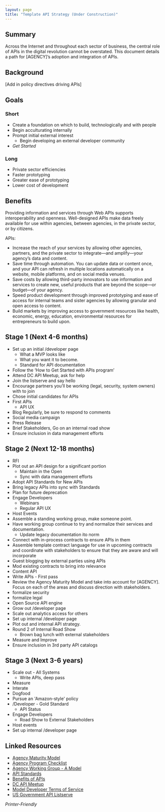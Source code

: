 ```yaml
---
layout: page
title: "Template API Strategy (Under Construction)"
---
```


  
## Summary  

Across the Internet and throughout each sector of business, the central role of APIs in the digital revolution cannot be overstated.  This document details a path for [AGENCY]’s adoption and integration of APIs.  

## Background 

[Add in policy directives driving APIs]

## Goals  

### Short   

* Create a foundation on which to build, technologically and with people 
* Begin acculturating internally 
* Prompt initial external interest
   * Begin developing an external developer community 
* *Get Started*

### Long 
* Private sector efficiencies
* Faster prototyping 
* Greater ease of prototyping 
* Lower cost of development 

## Benefits

Providing information and services through Web APIs supports interoperability and openness. Well-designed APIs make data freely available for use within agencies, between agencies, in the private sector, or by citizens.

APIs:

* Increase the reach of your services by allowing other agencies, partners, and the private sector to integrate—and amplify—your agency’s data and content.
* Save time through automation. You can update data or content once, and your API can refresh in multiple locations automatically on a website, mobile platforms, and on social media venues.
* Save costs by allowing third-party innovators to use information and services to create new, useful products that are beyond the scope—or budget—of your agency.
* Speed product development through improved prototyping and ease of access for internal teams and sister agencies by allowing granular and open access to content.
* Build markets by improving access to government resources like health, economic, energy, education, environmental resources for entrepreneurs to build upon.

## Stage 1 (Next 4-6 months)

* Set up an initial /developer page 
   * What a MVP looks like 
   * What you want it to become. 
   * Standard for API documentation 
* Follow the ‘How to Get Started with APIs program’
* Attend DC API Meetup, ask for help 
* Join the listserve and say hello 
* Encourage partners you’ll be working (legal, security, system owners) with to join 
* Chose initial candidates for APIs 
* First APIs 
   * API UX 
* Blog Regularly, be sure to respond to comments 
* Social media campaign 
* Press Release 
* Brief Stakeholders, Go on an internal road show 
* Ensure inclusion in data management efforts 

## Stage 2 (Next 12-18 months) 

* RFI 
* Plot out an API design for a significant portion
   * Maintain in the Open 
   * Sync with data management efforts 
* Adopt API Standards for New APIs 
* Bring legacy APIs into sync with Standards
* Plan for future deprecation 
* Engage Developers 
   * Webinars
   * Regular API UX 
* Host Events
* Assemble a standing working group, make someone point. 
* Have working group continue to try and normalize their services and documentation.  
   * Update legacy documentation ito norm 
* Connect with in-process contracts to ensure APIs in them 
* Assemble template contract language for use in upcoming contracts and coordinate with stakeholders to ensure that they are aware and will incorporate  
* Guest blogging by external parties using APIs
* Mod existing contracts to bring into relevance
* Content API
* Write APIs - First pass
* Review the Agency Maturity Model and take into account for [AGENCY].  Focus on each of the areas and discuss direction with stakeholders.  
* formalize security 
* formalize legal 
* Open Source API engine 
* Grow out /developer page 
* Scale out analytics access for others
* Set up internal /developer page 
* Plot out and internal API strategy.  
* Round 2 of Internal Road Show 
   * Brown bag lunch with external stakeholders
* Measure and Improve 
* Ensure inclusion in 3rd party API catalogs 


## Stage 3 (Next 3-6 years) 
  
* Scale out - All Systems
   * Write APIs, deep pass
* Measure 
* Interate 
* Dogfood 
* Pursue an 'Amazon-style' policy 
* /Developer - Gold Standard
   * API Status 
* Engage Developers 
   * Road Show to External Stakeholders 
* Host events 
* Set up internal /developer page 

  
## Linked Resources
* [Agency Maturity Model](http://18f.github.io/API-All-the-X/pages/agency_maturity_model)
* [Agency Program Checklist](http://18f.github.io/API-All-the-X/pages/agency_checklist)
* [Agency Working Group - A Model](http://18f.github.io/API-All-the-X/pages/agency_working_group-a_model)
* [API Standards](http://18f.github.io/API-All-the-X/pages/api_standards)
* [Benefits of APIs](http://18f.github.io/API-All-the-X/pages/benefits_of_apis)
* [DC API Meetup](www.meetup.com/DC-Web-API-User-Group/)
* [Model Developer Terms of Service](https://github.com/GSA/API-Resources/tree/master/developer_tos#readme)
* [US Government API Listserve](https://groups.google.com/forum/#!forum/us-government-apis)

  
*Printer-Friendly*








